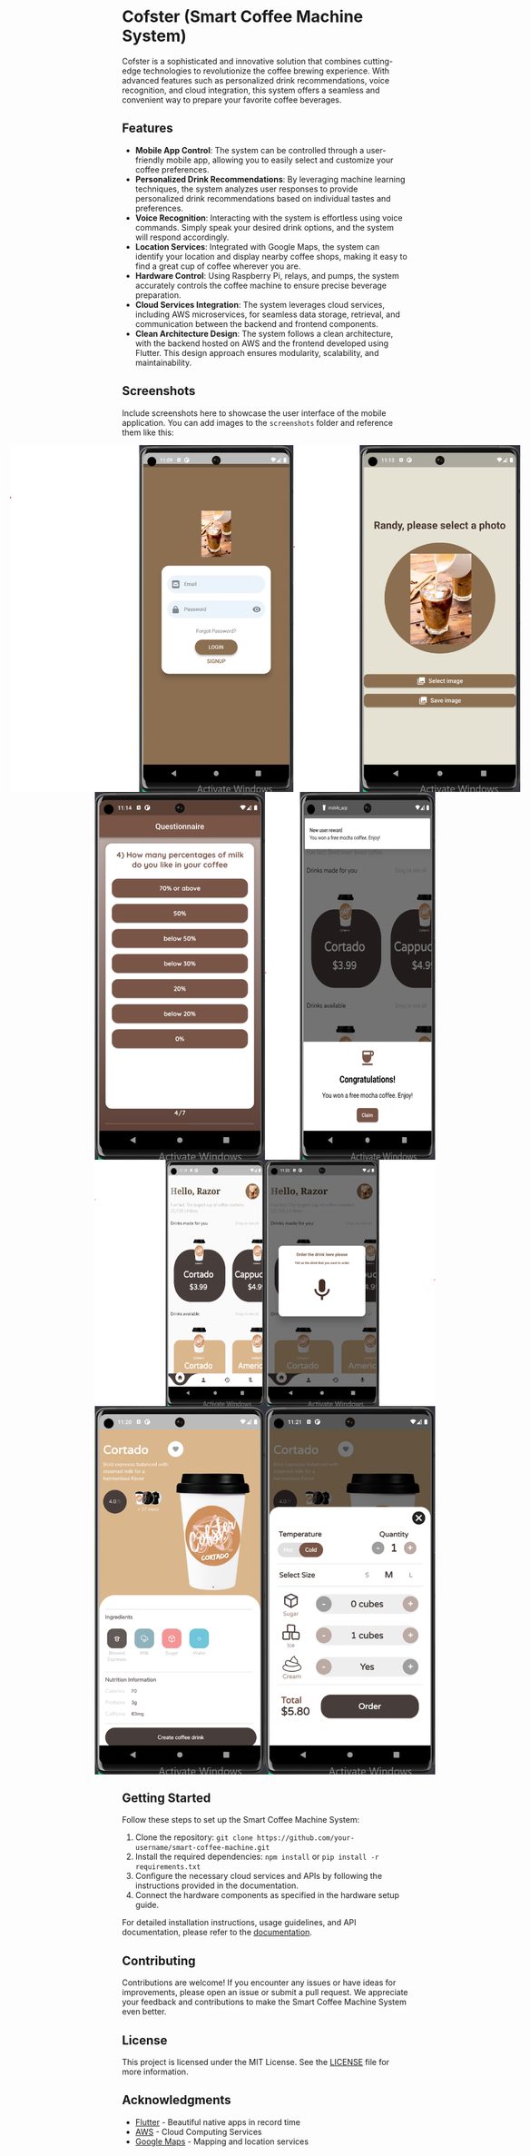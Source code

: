 # Cofster (Smart Coffee Machine System)

Cofster is a sophisticated and innovative solution that combines cutting-edge technologies to revolutionize the coffee brewing experience. With advanced features such as personalized drink recommendations, voice recognition, and cloud integration, this system offers a seamless and convenient way to prepare your favorite coffee beverages.

## Features

- **Mobile App Control**: The system can be controlled through a user-friendly mobile app, allowing you to easily select and customize your coffee preferences.
- **Personalized Drink Recommendations**: By leveraging machine learning techniques, the system analyzes user responses to provide personalized drink recommendations based on individual tastes and preferences.
- **Voice Recognition**: Interacting with the system is effortless using voice commands. Simply speak your desired drink options, and the system will respond accordingly.
- **Location Services**: Integrated with Google Maps, the system can identify your location and display nearby coffee shops, making it easy to find a great cup of coffee wherever you are.
- **Hardware Control**: Using Raspberry Pi, relays, and pumps, the system accurately controls the coffee machine to ensure precise beverage preparation.
- **Cloud Services Integration**: The system leverages cloud services, including AWS microservices, for seamless data storage, retrieval, and communication between the backend and frontend components.
- **Clean Architecture Design**: The system follows a clean architecture, with the backend hosted on AWS and the frontend developed using Flutter. This design approach ensures modularity, scalability, and maintainability.

## Screenshots

Include screenshots here to showcase the user interface of the mobile application. You can add images to the `screenshots` folder and reference them like this:

<div style="display: flex; justify-content: center;">
  <img src="mobile_app_images/login_screen.png" width="500" alt="Login screen">
  <img src="mobile_app_images/register_screen.png" width="400" alt="Register screen">
</div>

<div style="display: flex; justify-content: center;">
  <img src="mobile_app_images/formular_screen.png" width="300" alt="Formular screen">
  <img src="mobile_app_images/main_notifications_screen.png" width="300" alt="Free drink notification screen">
</div>

<div style="display: flex; justify-content: center;">
  <img src="mobile_app_images/main_screen.png" width="300" alt="Main screen">
  <img src="mobile_app_images/main_voice_assistance_screen.png" width="300" alt="Main voice assistance screen"> 
</div>

<div style="display: flex; justify-content: center;">
  <img src="mobile_app_images/details_screen.png" width="300" alt="Details screen">
  <img src="mobile_app_images/details_order_screen.png" width="300" alt="Details order screen">
</div>

## Getting Started

Follow these steps to set up the Smart Coffee Machine System:

1. Clone the repository: `git clone https://github.com/your-username/smart-coffee-machine.git`
2. Install the required dependencies: `npm install` or `pip install -r requirements.txt`
3. Configure the necessary cloud services and APIs by following the instructions provided in the documentation.
4. Connect the hardware components as specified in the hardware setup guide.

For detailed installation instructions, usage guidelines, and API documentation, please refer to the [documentation](docs).

## Contributing

Contributions are welcome! If you encounter any issues or have ideas for improvements, please open an issue or submit a pull request. We appreciate your feedback and contributions to make the Smart Coffee Machine System even better.

## License

This project is licensed under the MIT License. See the [LICENSE](LICENSE) file for more information.

## Acknowledgments

- [Flutter](https://flutter.dev/) - Beautiful native apps in record time
- [AWS](https://aws.amazon.com/) - Cloud Computing Services
- [Google Maps](https://cloud.google.com/maps-platform) - Mapping and location services


